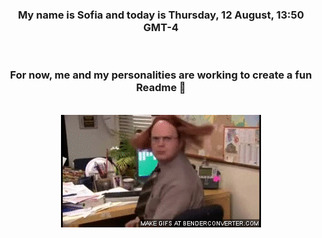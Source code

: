 


<div align="center">
<h3 >My name is Sofia and today is Thursday, 12 August, 13:50 GMT-4</h3><br>
<h3 >For now, me and my personalities are working to create a fun Readme 👋
</h3><br>
<img src='img/dwight.gif' alt='working...'/>
</div>
